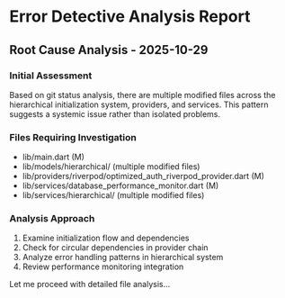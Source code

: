 # Error Detective Analysis Report
## Root Cause Analysis - 2025-10-29

### Initial Assessment
Based on git status analysis, there are multiple modified files across the hierarchical initialization system, providers, and services. This pattern suggests a systemic issue rather than isolated problems.

### Files Requiring Investigation
- lib/main.dart (M)
- lib/models/hierarchical/ (multiple modified files)
- lib/providers/riverpod/optimized_auth_riverpod_provider.dart (M)
- lib/services/database_performance_monitor.dart (M)
- lib/services/hierarchical/ (multiple modified files)

### Analysis Approach
1. Examine initialization flow and dependencies
2. Check for circular dependencies in provider chain
3. Analyze error handling patterns in hierarchical system
4. Review performance monitoring integration

Let me proceed with detailed file analysis...
